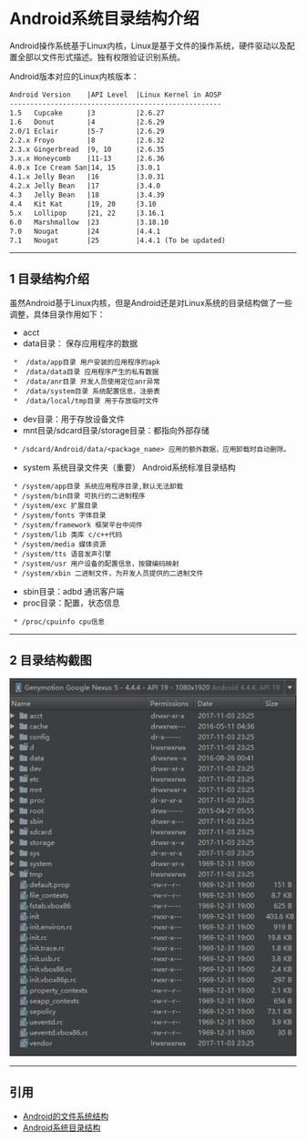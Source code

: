 # Android系统目录结构介绍

Android操作系统基于Linux内核，Linux是基于文件的操作系统，硬件驱动以及配置全部以文件形式描述。独有权限验证识别系统。

Android版本对应的Linux内核版本：
```
Android Version    |API Level  |Linux Kernel in AOSP
----------------------------------------------------
1.5   Cupcake      |3          |2.6.27
1.6   Donut        |4          |2.6.29
2.0/1 Eclair       |5-7        |2.6.29
2.2.x Froyo        |8          |2.6.32
2.3.x Gingerbread  |9, 10      |2.6.35
3.x.x Honeycomb    |11-13      |2.6.36
4.0.x Ice Cream San|14, 15     |3.0.1
4.1.x Jelly Bean   |16         |3.0.31
4.2.x Jelly Bean   |17         |3.4.0
4.3   Jelly Bean   |18         |3.4.39
4.4   Kit Kat      |19, 20     |3.10
5.x   Lollipop     |21, 22     |3.16.1
6.0   Marshmallow  |23         |3.18.10
7.0   Nougat       |24         |4.4.1
7.1   Nougat       |25         |4.4.1 (To be updated)
```

---
## 1 目录结构介绍

虽然Android基于Linux内核，但是Android还是对Linux系统的目录结构做了一些调整，具体目录作用如下：

- acct
- data目录： 保存应用程序的数据
```
 *  /data/app目录 用户安装的应用程序的apk
 *  /data/data目录 应用程序产生的私有数据
 *  /data/anr目录 开发人员使用定位anr异常
 *  /data/system目录 系统配置信息，注册表
 *  /data/local/tmp目录 用于存放临时文件
```
- dev目录：用于存放设备文件
- mnt目录/sdcard目录/storage目录：都指向外部存储
```
 * /sdcard/Android/data/<package_name> 应用的额外数据，应用卸载时自动删除。
```
- system 系统目录文件夹（重要） Android系统标准目录结构
```
 * /system/app目录 系统应用程序目录,默认无法卸载
 * /system/bin目录 可执行的二进制程序
 * /system/exc 扩展目录
 * /system/fonts 字体目录
 * /system/framework 框架平台中间件
 * /system/lib 类库 c/c++代码
 * /system/media 媒体资源
 * /system/tts 语音发声引擎
 * /system/usr 用户设备的配置信息，按键编码映射
 * /system/xbin 二进制文件，为开发人员提供的二进制文件
```
- sbin目录：adbd 通讯客户端
- proc目录：配置，状态信息
```
 * /proc/cpuinfo cpu信息
```

---
## 2 目录结构截图

![](index_files/199c1467-a858-47af-80f5-926b33462519.png)

---
## 引用

- [Android的文件系统结构](http://blog.csdn.net/conowen/article/details/7251057)
- [Android系统目录结构](http://www.cnblogs.com/pixy/p/4744501.html)


